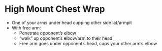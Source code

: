 # High Mount Chest Wrap
- One of your arms under head cupping other side lat/armpit
- With free arm:
    - Penetrate opponent’s elbow
    - “walk” up opponent’s elbow/arm to their head
    - Free arm goes under opponent’s head, cups your other arm’s elbow